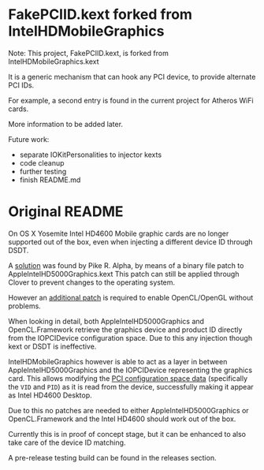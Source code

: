 FakePCIID.kext forked from IntelHDMobileGraphics
================================================

Note: This project, FakePCIID.kext, is forked from IntelHDMobileGraphics.kext

It is a generic mechanism that can hook any PCI device, to provide alternate PCI IDs.

For example, a second entry is found in the current project for Atheros WiFi cards.

More information to be added later.

Future work:
- separate IOKitPersonalities to injector kexts
- code cleanup
- further testing
- finish README.md


Original README
===============

On OS X Yosemite Intel HD4600 Mobile graphic cards are no longer supported out of the box, even when injecting a different device ID through DSDT.

A [solution](http://pikeralpha.wordpress.com/2014/09/10/experimental-bin-patch-for-hd4600-mobile-gt2/) was found by Pike R. Alpha, by means of a binary file patch to AppleIntelHD5000Graphics.kext
This patch can still be applied through Clover to prevent changes to the operating system.

However an [additional patch](http://www.tonymacx86.com/yosemite-laptop-support/145427-fix-intel-hd4400-hd4600-mobile-yosemite.html) is required to enable OpenCL/OpenGL without problems.

When looking in detail, both AppleIntelHD5000Graphics and OpenCL.Framework retrieve the graphics device and product ID directly from the IOPCIDevice configuration space.
Due to this any injection though kext or DSDT is ineffective.

IntelHDMobileGraphics however is able to act as a layer in between AppleIntelHD5000Graphics and the IOPCIDevice representing the graphics card.
This allows modifying the [PCI configuration space data](http://en.wikipedia.org/wiki/PCI_configuration_space) (specifically the `VID` and `PID`) as it is read from the device, successfully making it appear as Intel HD4600 Desktop.

Due to this no patches are needed to either AppleIntelHD5000Graphics or OpenCL.Framework and the Intel HD4600 should work out of the box.

Currently this is in proof of concept stage, but it can be enhanced to also take care of the device ID matching.

A pre-release testing build can be found in the releases section.
